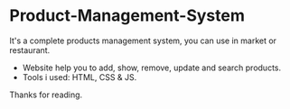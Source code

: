 ﻿# Product-Management-System

It's a complete products management system, you can use in market or restaurant.

- Website help you to add, show, remove, update and search products.
- Tools i used: HTML, CSS & JS.

Thanks for reading.
